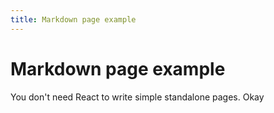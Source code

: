 ```yaml
---
title: Markdown page example
---
```


# Markdown page example

You don't need React to write simple standalone pages.
Okay
